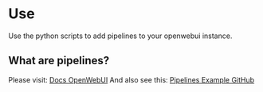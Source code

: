 # Use
Use the python scripts to add pipelines to your openwebui instance.

## What are pipelines?
Please visit: [Docs OpenWebUI](https://docs.openwebui.com/pipelines/)
And also see this: [Pipelines Example GitHub](https://github.com/open-webui/pipelines/tree/main)